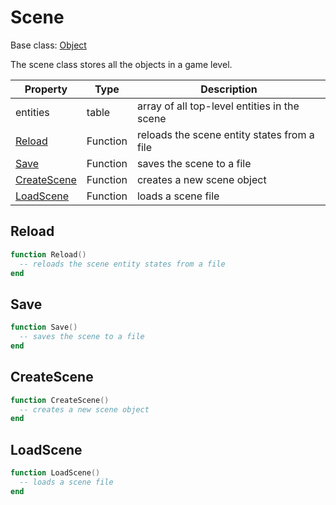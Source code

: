 # Scene

Base class: [Object](Object.md)

The scene class stores all the objects in a game level.

| Property | Type | Description |
|---|---|---|
| entities | table | array of all top-level entities in the scene |
| [Reload](#reload) | Function | reloads the scene entity states from a file |
| [Save](#save) | Function | saves the scene to a file |
| [CreateScene](#createscene) | Function | creates a new scene object |
| [LoadScene](#loadscene) | Function | loads a scene file |

## Reload
```lua
function Reload()
  -- reloads the scene entity states from a file
end
```

## Save
```lua
function Save()
  -- saves the scene to a file
end
```

## CreateScene
```lua
function CreateScene()
  -- creates a new scene object
end
```

## LoadScene
```lua
function LoadScene()
  -- loads a scene file
end
```